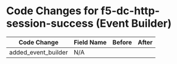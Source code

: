 # Code Changes for f5-dc-http-session-success (Event Builder)

| Code Change | Field Name | Before | After |
|-------------|------------|--------|-------|
| added_event_builder | N/A |  |  |